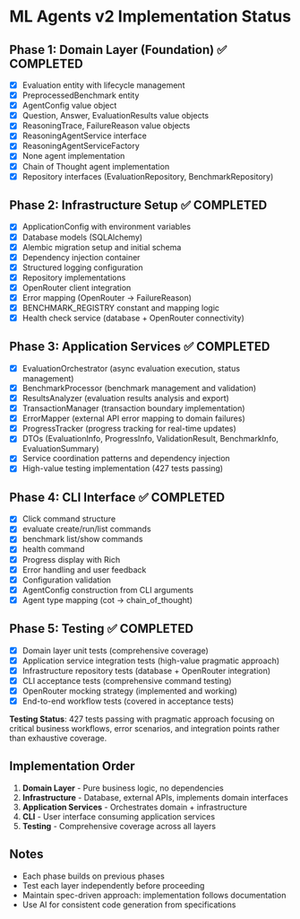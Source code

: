 # ML Agents v2 Implementation Status

## Phase 1: Domain Layer (Foundation) ✅ COMPLETED

- [x] Evaluation entity with lifecycle management
- [x] PreprocessedBenchmark entity
- [x] AgentConfig value object
- [x] Question, Answer, EvaluationResults value objects
- [x] ReasoningTrace, FailureReason value objects
- [x] ReasoningAgentService interface
- [x] ReasoningAgentServiceFactory
- [x] None agent implementation
- [x] Chain of Thought agent implementation
- [x] Repository interfaces (EvaluationRepository, BenchmarkRepository)

## Phase 2: Infrastructure Setup ✅ COMPLETED

- [x] ApplicationConfig with environment variables
- [x] Database models (SQLAlchemy)
- [x] Alembic migration setup and initial schema
- [x] Dependency injection container
- [x] Structured logging configuration
- [x] Repository implementations
- [x] OpenRouter client integration
- [x] Error mapping (OpenRouter → FailureReason)
- [x] BENCHMARK_REGISTRY constant and mapping logic
- [x] Health check service (database + OpenRouter connectivity)

## Phase 3: Application Services ✅ COMPLETED

- [x] EvaluationOrchestrator (async evaluation execution, status management)
- [x] BenchmarkProcessor (benchmark management and validation)
- [x] ResultsAnalyzer (evaluation results analysis and export)
- [x] TransactionManager (transaction boundary implementation)
- [x] ErrorMapper (external API error mapping to domain failures)
- [x] ProgressTracker (progress tracking for real-time updates)
- [x] DTOs (EvaluationInfo, ProgressInfo, ValidationResult, BenchmarkInfo, EvaluationSummary)
- [x] Service coordination patterns and dependency injection
- [x] High-value testing implementation (427 tests passing)

## Phase 4: CLI Interface ✅ COMPLETED

- [x] Click command structure
- [x] evaluate create/run/list commands
- [x] benchmark list/show commands
- [x] health command
- [x] Progress display with Rich
- [x] Error handling and user feedback
- [x] Configuration validation
- [x] AgentConfig construction from CLI arguments
- [x] Agent type mapping (cot → chain_of_thought)

## Phase 5: Testing ✅ COMPLETED

- [x] Domain layer unit tests (comprehensive coverage)
- [x] Application service integration tests (high-value pragmatic approach)
- [x] Infrastructure repository tests (database + OpenRouter integration)
- [x] CLI acceptance tests (comprehensive command testing)
- [x] OpenRouter mocking strategy (implemented and working)
- [x] End-to-end workflow tests (covered in acceptance tests)

**Testing Status**: 427 tests passing with pragmatic approach focusing on critical business workflows, error scenarios, and integration points rather than exhaustive coverage.

## Implementation Order

1. **Domain Layer** - Pure business logic, no dependencies
2. **Infrastructure** - Database, external APIs, implements domain interfaces
3. **Application Services** - Orchestrates domain + infrastructure
4. **CLI** - User interface consuming application services
5. **Testing** - Comprehensive coverage across all layers

## Notes

- Each phase builds on previous phases
- Test each layer independently before proceeding
- Maintain spec-driven approach: implementation follows documentation
- Use AI for consistent code generation from specifications
